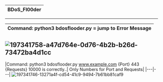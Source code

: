|BDoS_Fl00der|
|---|
---
|Command: python3 bdosflooder.py = jump to Error Message|
|---|
![197341758-a47d764e-0d76-4b2b-b26d-73472ba4d1cc](https://user-images.githubusercontent.com/109308073/201525566-4a57260b-c5e5-413b-9822-3405bec10643.jpg)
---
|Command: python3 bdosflooder.py www.example.com {Port} 443 {Requests} 10000 is correctly..| 
Only Numbers for Port and Requests|
|---|---|
![197341746-13271a4f-cd54-41c9-9494-7b61bb81caf9](https://user-images.githubusercontent.com/109308073/201525569-2ef69a82-ad37-40d6-ac3c-b210669ebca7.jpg)
